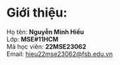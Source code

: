 

# Giới thiệu:
Họ tên: **Nguyễn Minh Hiếu**<br />
Lớp: **MSE#11HCM** </br>
Mã học viên: **22MSE23062**<br />
Email: hieu22mse23062@fsb.edu.vn



